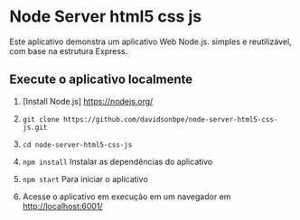 # Node Server html5 css js

Este aplicativo demonstra um aplicativo Web Node.js. simples e reutilizável, com base na estrutura Express.

## Execute o aplicativo localmente

1. [Install Node.js] https://nodejs.org/

1. `git clone https://github.com/davidsonbpe/node-server-html5-css-js.git`
1. `cd node-server-html5-css-js`
1. `npm install` Instalar as dependências do aplicativo
1. `npm start` Para iniciar o aplicativo
1. Acesse o aplicativo em execução em um navegador em <http://localhost:6001/>
